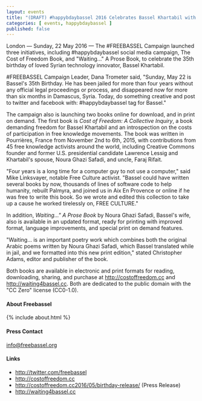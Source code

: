 ```yaml
---
layout: events
title: "(DRAFT) #happybdaybassel 2016 Celebrates Bassel Khartabil with Campaign & Two Book Launches"
categories: [ events, happybdaybassel ]
published: false
---
```



London — Sunday, 22 May 2016 — The #FREEBASSEL Campaign launched three initiatives, including #happybdaybassel social media campaign, The Cost of Freedom Book, and "Waiting..." A Prose Book, to celebrate the 35th birthday of loved Syrian technology innovator, Bassel Khartabil.

\#FREEBASSEL Campaign Leader, Dana Trometer said, "Sunday, May 22 is Bassel's 35th Birthday. He has been jailed for more than four years without any official legal proceedings or process, and disappeared now for more than six months in Damascus, Syria. Today, do something
creative and post to twitter and facebook with: #happybdaybassel tag for Bassel."

The campaign also is launching two books online for download, and in print on demand. The first book is
*Cost of Freedom: A Collective Inquiry*, a book demanding freedom for Bassel Khartabil and an introspection on the costs of participation in free knowledge movements. The book was written in Pourrières, France from November 2nd to 6th, 2015, with contributions from 45 free knowledge activists around the world, including Creative Commons founder and former U.S. presidential candidate Lawrence Lessig and Khartabil's spouse, Noura Ghazi Safadi, and uncle, Faraj Rifait.

"Four years is a long time for a computer guy to not use a computer," said Mike Linksvayer, notable Free Culture activist. "Bassel could have written several books by now, thousands of lines of software code to help humanity, rebuilt Palmyra, and joined us in Aix En Provence or online if he was free to write this book. So we wrote and edited this collection to take up a cause he worked tirelessly on, FREE CULTURE."

In addition, *Waiting..." A Prose Book* by Noura Ghazi Safadi, Bassel's wife, also is available in an updated format, ready for printing with improved format, language improvements, and special print on demand features.

"Waiting... is an important poetry work which combines both the original Arabic poems written by Noura Ghazi Safadi, which Bassel translated while in jail, and we formatted into this new print edition," stated Christopher Adams, editor and publisher of the book.

Both books are available in electronic and print formats for reading, downloading, sharing, and purchase at <http://costoffreedom.cc> and <http://waiting4bassel.cc>. Both are dedicated to the public domain with the "CC Zero" license (CC0-1.0).

#### About Freebassel

{% include about.html %}

#### Press Contact

info@freebassel.org

#### Links

* <http://twitter.com/freebassel>
* <http://costoffreedom.cc>
* <http://costoffreedom.cc2016/05/birthday-release/> (Press Release)
* <http://waiting4bassel.cc>
